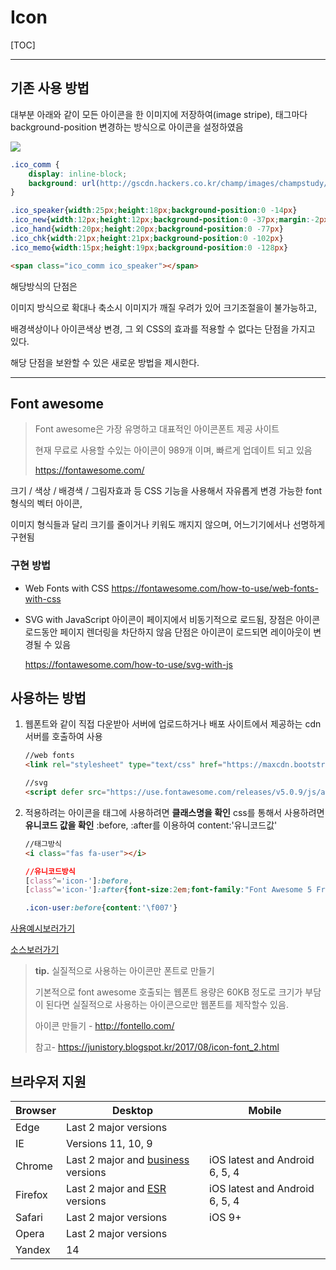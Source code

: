 # Icon

[TOC]

------



## 기존 사용 방법

대부분 아래와 같이 모든 아이콘을 한 이미지에 저장하여(image stripe), 태그마다 background-position 변경하는 방식으로 아이콘을 설정하였음

<img src="http://gscdn.hackers.co.kr/champ/images/champstudy/common/bullet2.png">

```css
.ico_comm {
    display: inline-block;
    background: url(http://gscdn.hackers.co.kr/champ/images/champstudy/common/bullet2.png) no-repeat
}

.ico_speaker{width:25px;height:18px;background-position:0 -14px}
.ico_new{width:12px;height:12px;background-position:0 -37px;margin:-2px 0 0 7px;vertical-align:middle}
.ico_hand{width:20px;height:20px;background-position:0 -77px}
.ico_chk{width:21px;height:21px;background-position:0 -102px}
.ico_memo{width:15px;height:19px;background-position:0 -128px}
```

```html
<span class="ico_comm ico_speaker"></span>
```

해당방식의 단점은

이미지 방식으로 확대나 축소시 이미지가 깨질 우려가 있어 크기조절을이 불가능하고,

배경색상이나 아이콘색상 변경, 그 외  CSS의 효과를 적용할 수 없다는 단점을 가지고 있다.

해당 단점을 보완할 수 있은 새로운 방법을 제시한다.



------



## Font awesome

> Font awesome은 가장 유명하고 대표적인 아이콘폰트 제공 사이트
>
> 현재 무료로 사용할 수있는 아이콘이 989개 이며, 빠르게 업데이트 되고 있음
>
> https://fontawesome.com/



크기 / 색상 / 배경색 / 그림자효과 등 CSS 기능을 사용해서 자유롭게 변경 가능한 font 형식의 벡터 아이콘,

이미지 형식들과 달리 크기를 줄이거나 키워도 깨지지 않으며, 어느기기에서나 선명하게 구현됨



### 구현 방법

- Web Fonts with CSS
  https://fontawesome.com/how-to-use/web-fonts-with-css


- SVG with JavaScript 
  아이콘이 페이지에서 비동기적으로 로드됨, 
  장점은 아이콘 로드동안 페이지 렌더링을 차단하지 않음 단점은 아이콘이 로드되면 레이아웃이 변경될 수 있음

  https://fontawesome.com/how-to-use/svg-with-js



## 사용하는 방법

1. 웹폰트와 같이 직접 다운받아 서버에 업로드하거나 배포 사이트에서 제공하는 cdn서버를 호출하여 사용

   ```html
   //web fonts
   <link rel="stylesheet" type="text/css" href="https://maxcdn.bootstrapcdn.com/font-awesome/4.4.0/css/font-awesome.min.css"/> 

   //svg
   <script defer src="https://use.fontawesome.com/releases/v5.0.9/js/all.js" integrity="sha384-8iPTk2s/jMVj81dnzb/iFR2sdA7u06vHJyyLlAd4snFpCl/SnyUjRrbdJsw1pGIl" crossorigin="anonymous"></script>
   ```

2. 적용하려는 아이콘을 태그에 사용하려면 **클래스명을 확인**
   css를 통해서 사용하려면 **유니코드 값을 확인** :before, :after를 이용하여 content:'유니코드값'

   ```html
   //태그방식
   <i class="fas fa-user"></i>
   ```

   ```css
   //유니코드방식
   [class^='icon-']:before,
   [class^='icon-']:after{font-size:2em;font-family:"Font Awesome 5 Free";font-weight:900;vertical-align:middle}

   .icon-user:before{content:'\f007'}
   ```



[사용예시보러가기](http://13.124.101.236/khy_work/02_icon_css_example.html)

[소스보러가기](https://github.com/kimhyoyeong/K_hyo/blob/master/mystudy/icon_css_example.html)



> **tip.** 실질적으로 사용하는 아이콘만 폰트로 만들기
>
> 기본적으로 font awesome 호출되는 웹폰트 용량은 60KB 정도로 크기가 부담이 된다면 실질적으로 사용하는 아이콘으로만 웹폰트를 제작할수 있음.
>
> 아이콘 만들기 - http://fontello.com/
>
> 참고- https://junistory.blogspot.kr/2017/08/icon-font_2.html





## 브라우저 지원

| Browser | Desktop                                                      | Mobile                         |
| ------- | ------------------------------------------------------------ | ------------------------------ |
| Edge    | Last 2 major versions                                        |                                |
| IE      | Versions 11, 10, 9                                           |                                |
| Chrome  | Last 2 major and [business](https://enterprise.google.com/chrome/chrome-browser) versions | iOS latest and Android 6, 5, 4 |
| Firefox | Last 2 major and [ESR](https://www.mozilla.org/en-US/firefox/organizations) versions | iOS latest and Android 6, 5, 4 |
| Safari  | Last 2 major versions                                        | iOS 9+                         |
| Opera   | Last 2 major versions                                        |                                |
| Yandex  | 14                                                           |                                |





